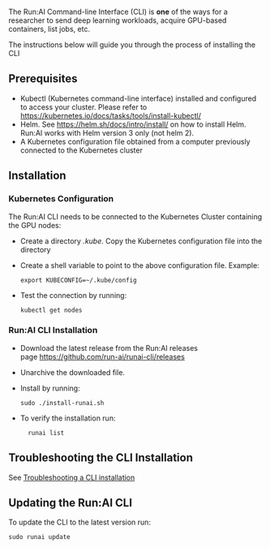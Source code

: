 The Run:AI Command-line Interface (CLI) is __one__ of the ways for a researcher to send deep learning workloads, acquire GPU-based containers, list jobs, etc.

The instructions below will guide you through the process of installing the CLI

## Prerequisites

*   Kubectl (Kubernetes command-line interface) installed and configured to access your cluster. Please refer to <a href="https://kubernetes.io/docs/tasks/tools/install-kubectl/" target="_self">https://kubernetes.io/docs/tasks/tools/install-kubectl/</a>
*   Helm. See&nbsp;<https://helm.sh/docs/intro/install/>&nbsp;on how to install Helm. Run:AI works with Helm version 3 only (not helm 2).
*   A Kubernetes configuration file obtained from a computer previously connected to the Kubernetes cluster

## Installation

### Kubernetes Configuration

The Run:AI CLI needs to be connected to the Kubernetes Cluster containing the GPU nodes:

*   Create a directory _.kube_. Copy the Kubernetes configuration file into the directory
*   Create a shell variable to point to the above configuration file. Example:

        export KUBECONFIG=~/.kube/config

*   Test the connection by running:&nbsp;&nbsp;

        kubectl get nodes

### Run:AI CLI Installation

*   Download the latest release from the Run:AI releases page&nbsp;<https://github.com/run-ai/runai-cli/releases>
*   Unarchive the downloaded file.
*   Install by running:

        sudo ./install-runai.sh

* To verify the installation run:

        runai list


## Troubleshooting the CLI Installation

See [Troubleshooting a CLI installation](Troubleshooting-a-CLI-installation.md)

## Updating the Run:AI CLI

To update the CLI to the latest version run:

    sudo runai update